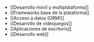 
 +  [[Desarrollo móvil y multiplataforma]]
+  [[Frameworks base de la plataforma]]
+  [[Acceso a datos (ORM)]]
+  [[Desarrollo de videojuegos]]
+ [[Aplicaciones de escritorio]]
+ [[Desarrollo web]]